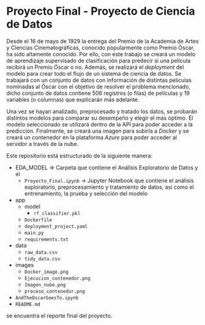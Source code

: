 # Proyecto Final - Proyecto de Ciencia de Datos
Desde el 16 de mayo de 1929 la entrega del Premio de la Academia de Artes y Ciencias Cinematográficas, conocido popularmente como Premio Óscar, ha sido altamente conocido. Por ello, con este trabajo se creará un modelo de aprendizaje supervisado de clasificación para predecir si una película recibirá un Premio Óscar o no. Además, se realizará el *deployment* del modelo para crear todo el flujo de un sistema de ciencia de datos. Se trabajará con un conjunto de datos con información de distintas películas nominadas al Óscar con el objetivo de resolver el problema  mencionado, dicho conjunto de datos contiene $506$ registros (o filas) de películas y $19$ variables (o columnas) que explicarán más adelante. 

Una vez se hayan analizado, preprocesado y tratado los datos, se probarán distintos modelos para comparar su desempeño y elegir el más óptimo. El modelo seleccionado se utilizará dentro de la API para poder acceder a la predicción. Finalmente, se creará una imagen para subirla a *Docker* y se creará un contenedor en la plataforma *Azure* para poder acceder al servidor a través de la nube.

Este repositorio está estructurado de la siguiente manera:
+ EDA_MODEL $\Rightarrow$ Carpeta que contiene el Análisis Exploratorio de Datos y el
  + `Proyecto_Final.ipynb` $\rightarrow$ Jupyter Notebook que contiene el análisis exploratorio, preprocesamiento y tratamiento de datos, así como el entrenamiento, la prueba y selección del modelo
+ app
  + model
    + `rf_classifier.pkl`
  + `Dockerfile`
  + `deployment_project.yaml`
  + `main.py`
  + `requirements.txt`
+ data
  + `raw_data.csv`
  + `tidy_data.csv`
+ images
  + `Docker_image.png`
  + `Ejecucion_contenedor.png`
  + `Imagen_nube.png`
  + `proceso_contenedor.png`
+ `AndTheOscarGoesTo.ipynb`
+ `README.md`

se encuentra el reporte final del proyecto.
